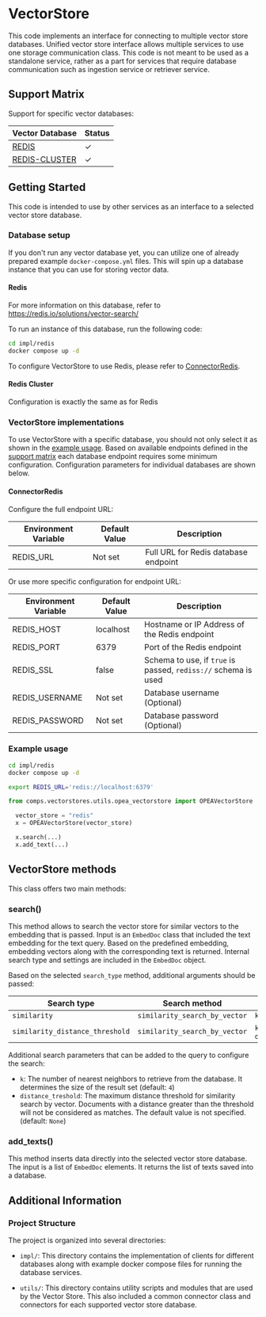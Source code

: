 # VectorStore
This code implements an interface for connecting to multiple vector store databases. Unified vector store interface allows multiple services to use one storage communication class. This code is not meant to be used as a standalone service, rather as a part for services that require database communication such as ingestion service or retriever service.

## Support Matrix

Support for specific vector databases:

| Vector Database    |  Status   |
| -------------------| --------- |
| [REDIS](#redis)    | &#x2713;  |
| [REDIS-CLUSTER](#redis-cluster)    | &#x2713;  |

## Getting Started

This code is intended to use by other services as an interface to a selected vector store database.

### Database setup

If you don't run any vector database yet, you can utilize one of already prepared example `docker-compose.yml` files. This will spin up a database instance that you can use for storing vector data.

#### Redis

For more information on this database, refer to https://redis.io/solutions/vector-search/

To run an instance of this database, run the following code:
```bash
cd impl/redis
docker compose up -d
```
To configure VectorStore to use Redis, please refer to [ConnectorRedis](#ConnectorRedis).

#### Redis Cluster

Configuration is exactly the same as for Redis

### VectorStore implementations

To use VectorStore with a specific database, you should not only select it as shown in the [example usage](#example-usage). Based on available endpoints defined in the [support matrix](#support-matrix) each database endpoint requires some minimum configuration. Configuration parameters for individual databases are shown below.

#### ConnectorRedis

Configure the full endpoint URL:

| Environment Variable | Default Value | Description                                                                 |
|----------------------|---------------|-----------------------------------------------------------------------------|
| REDIS_URL            | Not set       | Full URL for Redis database endpoint                                        |

Or use more specific configuration for endpoint URL:

| Environment Variable | Default Value | Description                                                                 |
|----------------------|---------------|-----------------------------------------------------------------------------|
| REDIS_HOST           | localhost     | Hostname or IP Address of the Redis endpoint                                |
| REDIS_PORT           | 6379          | Port of the Redis endpoint                                                  |
| REDIS_SSL            | false         | Schema to use, if `true` is passed, `rediss://` schema is used              |
| REDIS_USERNAME       | Not set       | Database username (Optional)                                                |
| REDIS_PASSWORD       | Not set       | Database password (Optional)                                                |

### Example usage

```bash
cd impl/redis
docker compose up -d
```

```bash
export REDIS_URL='redis://localhost:6379'
```

```python
from comps.vectorstores.utils.opea_vectorstore import OPEAVectorStore

  vector_store = "redis"
  x = OPEAVectorStore(vector_store)

  x.search(...)
  x.add_text(...)
```

## VectorStore methods

This class offers two main methods:

### search()
This method allows to search the vector store for similar vectors to the embedding that is passed. Input is an `EmbedDoc` class that included the text embedding for the text query. Based on the predefined embedding, embedding vectors along with the corresponding text is returned. Internal search type and settings are included in the `EmbedDoc` object.

Based on the selected `search_type` method, additional arguments should be passed:

| Search type                      | Search method                             | Arguments                     |
| -------------------------------- | ----------------------------------------- | ----------------------------- |
| `similarity`                     | `similarity_search_by_vector`             | `k`                           |
| `similarity_distance_threshold`  | `similarity_search_by_vector`             | `k`, `distance_threshold`     |

Additional search parameters that can be added to the query to configure the search:
- `k`: The number of nearest neighbors to retrieve from the database. It determines the size of the result set (default: `4`)
- `distance_treshold`: The maximum distance threshold for similarity search by vector. Documents with a distance greater than the threshold will not be considered as matches. The default value is not specified. (default: `None`)

### add_texts()
This method inserts data directly into the selected vector store database. The input is a list of `EmbedDoc` elements. It returns the list of texts saved into a database. 

## Additional Information
   
### Project Structure

The project is organized into several directories:

- `impl/`: This directory contains the implementation of clients for different databases along with example docker compose files for running the database services.

- `utils/`: This directory contains utility scripts and modules that are used by the Vector Store. This also included a common connector class and connectors for each supported vector store database.
